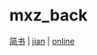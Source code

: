 # mxz_back

[简书](content/README.md) | [jian](content/README_JIAN.md) | [online](content/README_ONLINE.md)
